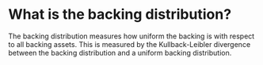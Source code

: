 # What is the backing distribution?

The backing distribution measures how uniform the backing is with respect to all backing assets. This is measured by the Kullback-Leibler divergence between the backing distribution and a uniform backing distribution.